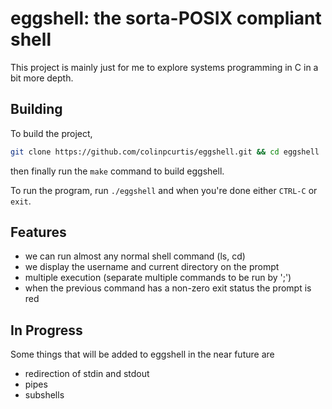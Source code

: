 # eggshell: the sorta-POSIX compliant shell

This project is mainly just for me to explore systems programming in C in a bit more depth.

## Building
To build the project,
```bash
git clone https://github.com/colinpcurtis/eggshell.git && cd eggshell
```
then finally run the `make` command to build eggshell.

To run the program, run `./eggshell` and when you're done either `CTRL-C` or `exit`.

## Features
- we can run almost any normal shell command (ls, cd)
- we display the username and current directory on the prompt
- multiple execution (separate multiple commands to be run by ';')
- when the previous command has a non-zero exit status the prompt is red

## In Progress
Some things that will be added to eggshell in the near future are
- redirection of stdin and stdout
- pipes
- subshells